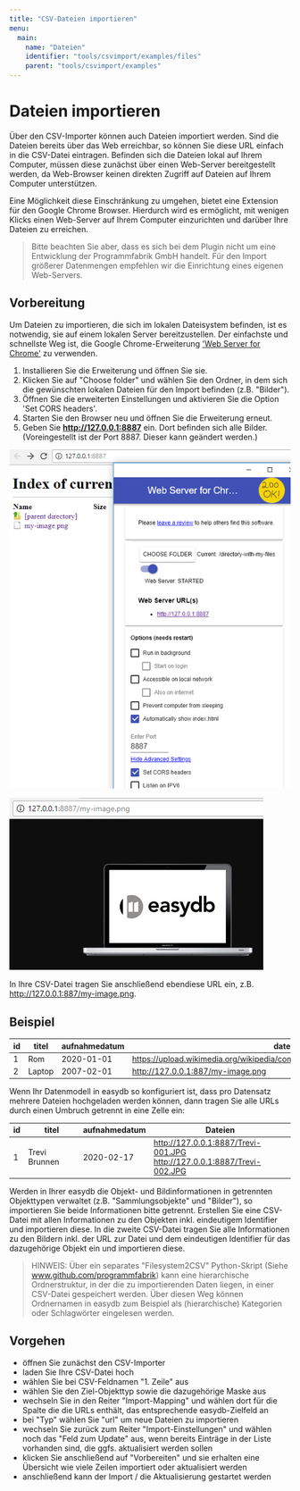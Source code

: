 ```yaml
---
title: "CSV-Dateien importieren"
menu:
  main:
    name: "Dateien"
    identifier: "tools/csvimport/examples/files"
    parent: "tools/csvimport/examples"
---
```

# Dateien importieren

Über den CSV-Importer können auch Dateien importiert werden. Sind die Dateien bereits über das Web erreichbar, so können Sie diese URL einfach in die CSV-Datei eintragen. Befinden sich die Dateien lokal auf Ihrem Computer, müssen diese zunächst über einen Web-Server bereitgestellt werden, da Web-Browser keinen direkten Zugriff auf Dateien auf Ihrem Computer unterstützen.

Eine Möglichkeit diese Einschränkung zu umgehen, bietet eine Extension für den Google Chrome Browser. Hierdurch wird es ermöglicht, mit wenigen Klicks einen Web-Server auf Ihrem Computer einzurichten und darüber Ihre Dateien zu erreichen.

> Bitte beachten Sie aber, dass es sich bei dem Plugin nicht um eine Entwicklung der Programmfabrik GmbH handelt. Für den Import größerer Datenmengen empfehlen wir die Einrichtung eines eigenen Web-Servers.



## Vorbereitung

Um Dateien zu importieren, die sich im lokalen Dateisystem befinden, ist es notwendig, sie auf einem lokalen Server bereitzustellen. Der einfachste und schnellste Weg ist, die Google Chrome-Erweiterung ['Web Server for Chrome'](https://chrome.google.com/webstore/detail/web-server-for-chrome/ofhbbkphhbklhfoeikjpcbhemlocgigb) zu verwenden. 

1. Installieren Sie die Erweiterung und öffnen Sie sie.
2. Klicken Sie auf "Choose folder" und wählen Sie den Ordner, in dem sich die gewünschten lokalen Dateien für den Import befinden (z.B. "Bilder").
3. Öffnen Sie die erweiterten Einstellungen und aktivieren Sie die Option 'Set CORS headers'.
4. Starten Sie den Browser neu und öffnen Sie die Erweiterung erneut.
5. Geben Sie **http://127.0.0.1:8887** ein. Dort befinden sich alle Bilder. \(Voreingestellt ist der Port 8887. Dieser kann geändert werden.\)

![](webserver_chrome_de.png)


![](my_image_de.png)



In Ihre CSV-Datei tragen Sie anschließend ebendiese URL ein, z.B. http://127.0.0.1:887/my-image.png. 



## Beispiel

| id   | titel  | aufnahmedatum | datei                                                        |
| ---- | ------ | ------------- | ------------------------------------------------------------ |
| 1    | Rom    | 2020-01-01    | https://upload.wikimedia.org/wikipedia/commons/c/c0/Rome_Montage_2017.png |
| 2    | Laptop | 2007-02-01    | http://127.0.0.1:887/my-image.png                            |



Wenn Ihr Datenmodell in easydb so konfiguriert ist, dass pro Datensatz mehrere Dateien hochgeladen werden können, dann tragen Sie alle URLs durch einen Umbruch getrennt in eine Zelle ein:

| id   | titel         | aufnahmedatum | Dateien                                                      |
| ---- | ------------- | ------------- | ------------------------------------------------------------ |
| 1    | Trevi Brunnen | 2020-02-17    | http://127.0.0.1:8887/Trevi-001.JPG<br/>http://127.0.0.1:8887/Trevi-002.JPG |



Werden in Ihrer easydb die Objekt- und Bildinformationen in getrennten Objekttypen verwaltet (z.B. "Sammlungsobjekte" und "Bilder"), so importieren Sie beide Informationen bitte getrennt. Erstellen Sie eine CSV-Datei mit allen Informationen zu den Objekten inkl. eindeutigem Identifier und importieren diese. In die zweite CSV-Datei tragen Sie alle Informationen zu den Bildern inkl. der URL zur Datei und dem eindeutigen Identifier für das dazugehörige Objekt ein und importieren diese.



> HINWEIS: Über ein separates "Filesystem2CSV" Python-Skript (Siehe www.github.com/programmfabrik) kann eine hierarchische Ordnerstruktur, in der die zu importierenden Daten liegen, in einer CSV-Datei gespeichert werden. Über diesen Weg können Ordnernamen in easydb zum Beispiel als (hierarchische) Kategorien oder Schlagwörter eingelesen werden.



## Vorgehen

- öffnen Sie zunächst den CSV-Importer
- laden Sie Ihre CSV-Datei hoch
- wählen Sie bei CSV-Feldnamen "1. Zeile" aus
- wählen Sie den Ziel-Objekttyp sowie die dazugehörige Maske aus
- wechseln Sie in den Reiter "Import-Mapping" und wählen dort für die Spalte die die URLs enthält, das entsprechende easydb-Zielfeld an
- bei "Typ" wählen Sie "url" um neue Dateien zu importieren
- wechseln Sie zurück zum Reiter "Import-Einstellungen" und wählen noch das "Feld zum Update" aus, wenn bereits Einträge in der Liste vorhanden sind, die ggfs. aktualisiert werden sollen
- klicken Sie anschließend auf "Vorbereiten" und sie erhalten eine Übersicht wie viele Zeilen importiert oder aktualisiert werden
- anschließend kann der Import / die Aktualisierung gestartet werden
